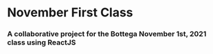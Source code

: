 # November First Class

### A collaborative project for the Bottega November 1st, 2021 class using ReactJS
